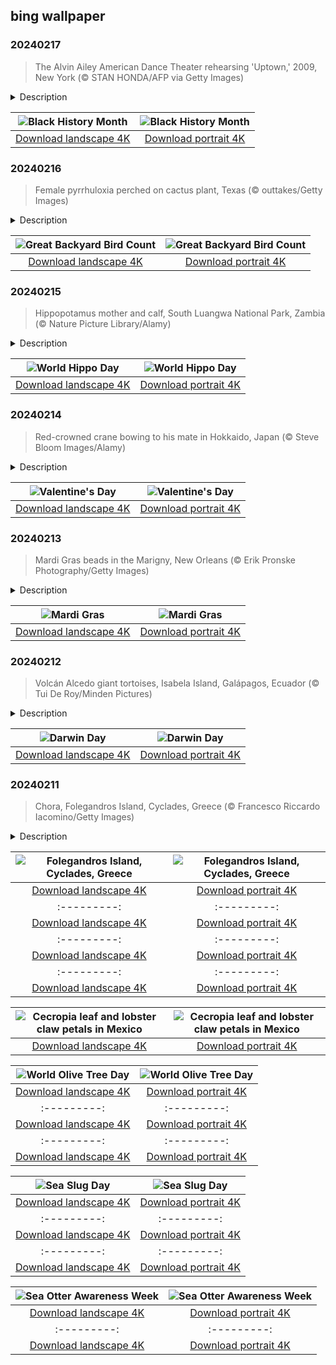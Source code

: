 ## bing wallpaper

### 20240217

> The Alvin Ailey American Dance Theater rehearsing 'Uptown,' 2009, New York (© STAN HONDA/AFP via Getty Images)

<details>
<summary>Description</summary>

> As we celebrate Black History Month, we're taking a moment to highlight an institution in the world of dance—the Alvin Ailey American Dance Theater in New York City. Founded by the visionary choreographer Alvin Ailey in 1958, it fuses elements of modern dance, ballet, jazz, and theater. The company's performances demonstrate the importance of artistic expression in preserving and celebrating Black culture in America. Congress described it as a 'vital American cultural ambassador to the world' in 2008.
> 
> 
> 
> 

</details>

| ![Black History Month](https://cn.bing.com/th?id=OHR.AileyUptown_EN-US7790191198_UHD.jpg&pid=hp&w=400&h=224&rs=1&c=4) | ![Black History Month](https://cn.bing.com/th?id=OHR.AileyUptown_EN-US7790191198_1080x1920.jpg&pid=hp&w=155&h=315&rs=1&c=4) |
|:---------:|:---------:|
| [Download landscape 4K](https://cn.bing.com/th?id=OHR.AileyUptown_EN-US7790191198_UHD.jpg) | [Download portrait 4K](https://cn.bing.com/th?id=OHR.AileyUptown_EN-US7790191198_1080x1920.jpg) |

### 20240216

> Female pyrrhuloxia perched on cactus plant, Texas (© outtakes/Getty Images)

<details>
<summary>Description</summary>

> For the next four days, birdwatchers all over the world will be taking part in the Great Backyard Bird Count. Bird lovers will identify the feathered friends they see or hear in their area and report their findings. The data helps scientists protect birds by providing information about how populations and habitats change over time.
> 
> In today's image is a pyrrhuloxia—or desert cardinal—a songbird that lives in the deserts of northern Mexico and the American Southwest. Locals might be lucky enough to see one of these red and gray birds; they often visit backyards in search of seeds, or to eat the fruit from shrubs and cacti.
> 
> 

</details>

| ![Great Backyard Bird Count](https://cn.bing.com/th?id=OHR.BackyardBird_EN-US8255123787_UHD.jpg&pid=hp&w=400&h=224&rs=1&c=4) | ![Great Backyard Bird Count](https://cn.bing.com/th?id=OHR.BackyardBird_EN-US8255123787_1080x1920.jpg&pid=hp&w=155&h=315&rs=1&c=4) |
|:---------:|:---------:|
| [Download landscape 4K](https://cn.bing.com/th?id=OHR.BackyardBird_EN-US8255123787_UHD.jpg) | [Download portrait 4K](https://cn.bing.com/th?id=OHR.BackyardBird_EN-US8255123787_1080x1920.jpg) |

### 20240215

> Hippopotamus mother and calf, South Luangwa National Park, Zambia (© Nature Picture Library/Alamy)

<details>
<summary>Description</summary>

> All eyes are on hippos today! The world's third-largest land mammals after elephants and white rhinos, hippopotamuses are found in rivers and lakes throughout sub-Saharan Africa. Despite their size—they can weigh up to 4 tons—they are vulnerable to various threats, including habitat loss.
> 
> The peeping calf in today's image is still under the watchful eye of its mother and will continue to be so until nursing ends at about 8 months. These chubby mammals might seem cute, but their strong jaws, large teeth, and aggressive behavior make them one of the world's most dangerous wild animals. So, admire them from a safe distance—despite their short legs, they are also fast runners!
> 
> 

</details>

| ![World Hippo Day](https://cn.bing.com/th?id=OHR.HippopotamusDay_EN-US7629909300_UHD.jpg&pid=hp&w=400&h=224&rs=1&c=4) | ![World Hippo Day](https://cn.bing.com/th?id=OHR.HippopotamusDay_EN-US7629909300_1080x1920.jpg&pid=hp&w=155&h=315&rs=1&c=4) |
|:---------:|:---------:|
| [Download landscape 4K](https://cn.bing.com/th?id=OHR.HippopotamusDay_EN-US7629909300_UHD.jpg) | [Download portrait 4K](https://cn.bing.com/th?id=OHR.HippopotamusDay_EN-US7629909300_1080x1920.jpg) |

### 20240214

> Red-crowned crane bowing to his mate in Hokkaido, Japan (© Steve Bloom Images/Alamy)

<details>
<summary>Description</summary>

> Love is in the air as Valentine's Day arrives! These red-crowned cranes, seen in the reed marshes and frozen lakes of Hokkaido Island, Japan, know how to turn on the charm. The graceful birds call in unison and bow to each other as part of their captivating mating dance. Once a mate is chosen, the pair develop a lifelong bond, a trait that has helped make them a symbol of longevity, fidelity, and good fortune in Japanese culture. These gentle creatures were also the inspiration for the traditional origami crane. According to legend, folding a thousand cranes can grant wishes.
> 
> 
> 
> 

</details>

| ![Valentine's Day](https://cn.bing.com/th?id=OHR.BowingCrane_EN-US7534977512_UHD.jpg&pid=hp&w=400&h=224&rs=1&c=4) | ![Valentine's Day](https://cn.bing.com/th?id=OHR.BowingCrane_EN-US7534977512_1080x1920.jpg&pid=hp&w=155&h=315&rs=1&c=4) |
|:---------:|:---------:|
| [Download landscape 4K](https://cn.bing.com/th?id=OHR.BowingCrane_EN-US7534977512_UHD.jpg) | [Download portrait 4K](https://cn.bing.com/th?id=OHR.BowingCrane_EN-US7534977512_1080x1920.jpg) |

### 20240213

> Mardi Gras beads in the Marigny, New Orleans (© Erik Pronske Photography/Getty Images)

<details>
<summary>Description</summary>

> Get ready to revel—Mardi Gras is here! Also called Fat Tuesday or Shrove Tuesday, the holiday was originally celebrated to live life to the fullest before fasting and giving up other indulgences for Lent. For some, it's just an excuse to party.
> 
> Fat Tuesday celebrations take place around the world, particularly in areas with strong French influences. New Orleans is particularly linked with the festival and hosts a massive celebration that can last up to eight weeks, depending on when Easter falls. Mardi Gras parades are held from the official start of Mardi Gras on King's Day, January 6. Social clubs, known as krewes, hold parades on assigned schedules and routes. Crowds gather along the way, hoping to catch coins, cups, and beads thrown by float riders, a tradition that started in the 1880s. Ready to make merry and join the parade?
> 
> 

</details>

| ![Mardi Gras](https://cn.bing.com/th?id=OHR.MarignyBeads_EN-US7464992774_UHD.jpg&pid=hp&w=400&h=224&rs=1&c=4) | ![Mardi Gras](https://cn.bing.com/th?id=OHR.MarignyBeads_EN-US7464992774_1080x1920.jpg&pid=hp&w=155&h=315&rs=1&c=4) |
|:---------:|:---------:|
| [Download landscape 4K](https://cn.bing.com/th?id=OHR.MarignyBeads_EN-US7464992774_UHD.jpg) | [Download portrait 4K](https://cn.bing.com/th?id=OHR.MarignyBeads_EN-US7464992774_1080x1920.jpg) |

### 20240212

> Volcán Alcedo giant tortoises, Isabela Island, Galápagos, Ecuador (© Tui De Roy/Minden Pictures)

<details>
<summary>Description</summary>

> When British naturalist Charles Darwin arrived in the Galápagos Islands in 1835, he was already four years into a round-the-world voyage aboard the survey ship HMS Beagle. His observations on the remote volcanic islands in the eastern Pacific Ocean would help him to develop his famous theory of evolution through natural selection. While studying the creatures here, he concluded that many South American species, mainly reptiles and birds that could cross the vast expanse of water, had migrated to the Galápagos and gradually adapted to their surroundings.
> 
> Among animals Darwin encountered were Galápagos giant tortoises, like those featured on our homepage. They grow up to 5 feet in length but have different shaped shells, depending on which island they inhabit. The islands are named after these magnificent creatures, 'galápago' meaning freshwater tortoise in Spanish. Today, on International Darwin Day, let's celebrate these gentle giants, which contributed to one of the great scientific discoveries of the 19th century.
> 
> 

</details>

| ![Darwin Day](https://cn.bing.com/th?id=OHR.GiantTortoise_EN-US7034846255_UHD.jpg&pid=hp&w=400&h=224&rs=1&c=4) | ![Darwin Day](https://cn.bing.com/th?id=OHR.GiantTortoise_EN-US7034846255_1080x1920.jpg&pid=hp&w=155&h=315&rs=1&c=4) |
|:---------:|:---------:|
| [Download landscape 4K](https://cn.bing.com/th?id=OHR.GiantTortoise_EN-US7034846255_UHD.jpg) | [Download portrait 4K](https://cn.bing.com/th?id=OHR.GiantTortoise_EN-US7034846255_1080x1920.jpg) |

### 20240211

> Chora, Folegandros Island, Cyclades, Greece (© Francesco Riccardo Iacomino/Getty Images)

<details>
<summary>Description</summary>

> Welcome to Folegandros, one of the Greek Cyclades Islands in the Aegean Sea. This picturesque island has changed hands several times during its long history. It is thought it was once home to the Dorians, one of the four major ethnic groups of classical Greece, but it was also ruled for centuries by the Republic of Venice and later the Ottoman Empire. Greece reclaimed it in 1828.
> 
> Chora, the island's modern capital, can be seen on our homepage, perched on the edge of a 656-foot cliff with sweeping views of the ocean and surrounding islands. Built by the Venetians in 1212, the town is now a popular tourist destination, with its charming squares and traditional whitewashed churches.
> 
> 

</details>

| ![Folegandros Island, Cyclades, Greece](https://cn.bing.com/th?id=OHR.FolegandrosGreece_EN-US6921652492_UHD.jpg&pid=hp&w=400&h=224&rs=1&c=4) | ![Folegandros Island, Cyclades, Greece](https://cn.bing.com/th?id=OHR.FolegandrosGreece_EN-US6921652492_1080x1920.jpg&pid=hp&w=155&h=315&rs=1&c=4) |
|:---------:|:---------:|
| [Download landscape 4K](https://cn.bing.com/th?id=OHR.FolegandrosGreece_EN-US6921652492_UHD.jpg) | [Download portrait 4K](https://cn.bing.com/th?id=OHR.FolegandrosGreece_EN-US6921652492_1080x1920.jpg) |&w=400&h=224&rs=1&c=4) | ![Happy Lunar New Year!](https://cn.bing.com/th?id=OHR.ChinaDragon_EN-US6781838142_1080x1920.jpg&pid=hp&w=155&h=315&rs=1&c=4) |
|:---------:|:---------:|
| [Download landscape 4K](https://cn.bing.com/th?id=OHR.ChinaDragon_EN-US6781838142_UHD.jpg) | [Download portrait 4K](https://cn.bing.com/th?id=OHR.ChinaDragon_EN-US6781838142_1080x1920.jpg) |ungRocks_EN-US6654823877_1080x1920.jpg) |eWinter_EN-US1870468945_1080x1920.jpg) |ad portrait 4K](https://cn.bing.com/th?id=OHR.SleepyWolf_EN-US1667992900_1080x1920.jpg) ||_UHD.jpg) | [Download portrait 4K](https://cn.bing.com/th?id=OHR.SleepingFox_EN-US7231760677_1080x1920.jpg) |.BisonSnow_EN-US6764351912_1080x1920.jpg&pid=hp&w=155&h=315&rs=1&c=4) |
|:---------:|:---------:|
| [Download landscape 4K](https://cn.bing.com/th?id=OHR.BisonSnow_EN-US6764351912_UHD.jpg) | [Download portrait 4K](https://cn.bing.com/th?id=OHR.BisonSnow_EN-US6764351912_1080x1920.jpg) |6_UHD.jpg) | [Download portrait 4K](https://cn.bing.com/th?id=OHR.DeathValleySalt_EN-US1068737086_1080x1920.jpg) |N-US0948108910_1080x1920.jpg) |ing.com/th?id=OHR.EagleTree_EN-US8588984234_1080x1920.jpg) |d portrait 4K](https://cn.bing.com/th?id=OHR.SurfSanDiego_EN-US0761983664_1080x1920.jpg) |?id=OHR.CormorantBridge_EN-US1902862286_1080x1920.jpg) |om/th?id=OHR.AmericanWetlands_EN-US1844827155_1080x1920.jpg&pid=hp&w=155&h=315&rs=1&c=4) |
|:---------:|:---------:|
| [Download landscape 4K](https://cn.bing.com/th?id=OHR.AmericanWetlands_EN-US1844827155_UHD.jpg) | [Download portrait 4K](https://cn.bing.com/th?id=OHR.AmericanWetlands_EN-US1844827155_1080x1920.jpg) |9784_UHD.jpg) | [Download portrait 4K](https://cn.bing.com/th?id=OHR.RedPlanetDay_EN-US9693219784_1080x1920.jpg) |r claw is often cultivated as an ornamental plant for tropical gardens. Gardeners looking to attract birds love the Heliconia because its plentiful nectar draws hummingbirds to its downward-facing flowers. Those same flowers have special recognition in Bolivia as 'patujú,' the national flower, which appears on one of the country's flags.
> 
> 

</details>

| ![Cecropia leaf and lobster claw petals in Mexico](https://cn.bing.com/th?id=OHR.Cecropia_EN-US9602789937_UHD.jpg&pid=hp&w=400&h=224&rs=1&c=4) | ![Cecropia leaf and lobster claw petals in Mexico](https://cn.bing.com/th?id=OHR.Cecropia_EN-US9602789937_1080x1920.jpg&pid=hp&w=155&h=315&rs=1&c=4) |
|:---------:|:---------:|
| [Download landscape 4K](https://cn.bing.com/th?id=OHR.Cecropia_EN-US9602789937_UHD.jpg) | [Download portrait 4K](https://cn.bing.com/th?id=OHR.Cecropia_EN-US9602789937_1080x1920.jpg) |though olive trees do not grow very tall, usually no more than 30 feet, they live a very long time. One of the oldest known trees in the world, in Portugal, is believed to be 3,350 years old. Many live for millennia, their trunks growing thick and gnarled, and their branches bearing fruit century after century. As civilizations rise and fall around them, these hardy trees remain resilient and steadfast.
> 
> 

</details>

| ![World Olive Tree Day](https://cn.bing.com/th?id=OHR.OliveTreeDay_EN-US9460125670_UHD.jpg&pid=hp&w=400&h=224&rs=1&c=4) | ![World Olive Tree Day](https://cn.bing.com/th?id=OHR.OliveTreeDay_EN-US9460125670_1080x1920.jpg&pid=hp&w=155&h=315&rs=1&c=4) |
|:---------:|:---------:|
| [Download landscape 4K](https://cn.bing.com/th?id=OHR.OliveTreeDay_EN-US9460125670_UHD.jpg) | [Download portrait 4K](https://cn.bing.com/th?id=OHR.OliveTreeDay_EN-US9460125670_1080x1920.jpg) |pid=hp&w=155&h=315&rs=1&c=4) |
|:---------:|:---------:|
| [Download landscape 4K](https://cn.bing.com/th?id=OHR.MonksMound_EN-US9323884241_UHD.jpg) | [Download portrait 4K](https://cn.bing.com/th?id=OHR.MonksMound_EN-US9323884241_1080x1920.jpg) |](https://cn.bing.com/th?id=OHR.Calacas_EN-US6430903741_UHD.jpg) | [Download portrait 4K](https://cn.bing.com/th?id=OHR.Calacas_EN-US6430903741_1080x1920.jpg) |.com/th?id=OHR.SealRiver_EN-US6267835630_1080x1920.jpg&pid=hp&w=155&h=315&rs=1&c=4) |
|:---------:|:---------:|
| [Download landscape 4K](https://cn.bing.com/th?id=OHR.SealRiver_EN-US6267835630_UHD.jpg) | [Download portrait 4K](https://cn.bing.com/th?id=OHR.SealRiver_EN-US6267835630_1080x1920.jpg) |e a more fitting name. Someone call Terry.
> 
> 

</details>

| ![Sea Slug Day](https://cn.bing.com/th?id=OHR.SeaAngel_EN-US5531672696_UHD.jpg&pid=hp&w=400&h=224&rs=1&c=4) | ![Sea Slug Day](https://cn.bing.com/th?id=OHR.SeaAngel_EN-US5531672696_1080x1920.jpg&pid=hp&w=155&h=315&rs=1&c=4) |
|:---------:|:---------:|
| [Download landscape 4K](https://cn.bing.com/th?id=OHR.SeaAngel_EN-US5531672696_UHD.jpg) | [Download portrait 4K](https://cn.bing.com/th?id=OHR.SeaAngel_EN-US5531672696_1080x1920.jpg) |OHR.DarkSkyAcadia_EN-US6966527964_1080x1920.jpg) |.bing.com/th?id=OHR.GoldenJellyfish_EN-US6743816471_1080x1920.jpg&pid=hp&w=155&h=315&rs=1&c=4) |
|:---------:|:---------:|
| [Download landscape 4K](https://cn.bing.com/th?id=OHR.GoldenJellyfish_EN-US6743816471_UHD.jpg) | [Download portrait 4K](https://cn.bing.com/th?id=OHR.GoldenJellyfish_EN-US6743816471_1080x1920.jpg) |ng.com/th?id=OHR.LastDollarRoad_EN-US7923638318_UHD.jpg&pid=hp&w=400&h=224&rs=1&c=4) | ![First day of autumn](https://cn.bing.com/th?id=OHR.LastDollarRoad_EN-US7923638318_1080x1920.jpg&pid=hp&w=155&h=315&rs=1&c=4) |
|:---------:|:---------:|
| [Download landscape 4K](https://cn.bing.com/th?id=OHR.LastDollarRoad_EN-US7923638318_UHD.jpg) | [Download portrait 4K](https://cn.bing.com/th?id=OHR.LastDollarRoad_EN-US7923638318_1080x1920.jpg) |ppers who hunted otters to near extinction before they were protected by law. Although sea otter populations have rebounded, they are still considered endangered. Otters live along the Pacific Coast of North America, from California up to Alaska. Although they can walk on land, they almost never find the need or desire to, even when it's nap time. When they're ready for a snooze, they'll raft up, wrap themselves in a strand of kelp to keep them from drifting away, and recline on the world's biggest waterbed.

</details>

| ![Sea Otter Awareness Week](https://cn.bing.com/th?id=OHR.SitkaOtters_EN-US7714053956_UHD.jpg&pid=hp&w=400&h=224&rs=1&c=4) | ![Sea Otter Awareness Week](https://cn.bing.com/th?id=OHR.SitkaOtters_EN-US7714053956_1080x1920.jpg&pid=hp&w=155&h=315&rs=1&c=4) |
|:---------:|:---------:|
| [Download landscape 4K](https://cn.bing.com/th?id=OHR.SitkaOtters_EN-US7714053956_UHD.jpg) | [Download portrait 4K](https://cn.bing.com/th?id=OHR.SitkaOtters_EN-US7714053956_1080x1920.jpg) |oo_EN-US7569665443_UHD.jpg&pid=hp&w=400&h=224&rs=1&c=4) | ![World Bamboo Day](https://cn.bing.com/th?id=OHR.ArashiyamaBamboo_EN-US7569665443_1080x1920.jpg&pid=hp&w=155&h=315&rs=1&c=4) |
|:---------:|:---------:|
| [Download landscape 4K](https://cn.bing.com/th?id=OHR.ArashiyamaBamboo_EN-US7569665443_UHD.jpg) | [Download portrait 4K](https://cn.bing.com/th?id=OHR.ArashiyamaBamboo_EN-US7569665443_1080x1920.jpg) |